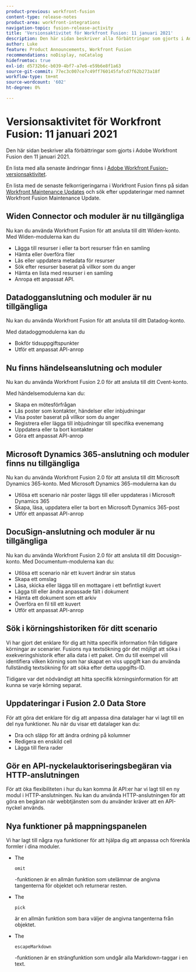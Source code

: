 ```yaml
---
product-previous: workfront-fusion
content-type: release-notes
product-area: workfront-integrations
navigation-topic: fusion-release-activity
title: 'Versionsaktivitet för Workfront Fusion: 11 januari 2021'
description: Den här sidan beskriver alla förbättringar som gjorts i Adobe Workfront Fusion den 11 januari 2021.
author: Luke
feature: Product Announcements, Workfront Fusion
recommendations: noDisplay, noCatalog
hidefromtoc: true
exl-id: d5732b6c-b039-4bf7-a7e6-e59b6e8f1a63
source-git-commit: 77ec3c007ce7c49ff760145fafcd7f62b273a18f
workflow-type: tm+mt
source-wordcount: '602'
ht-degree: 0%

---
```


# Versionsaktivitet för Workfront Fusion: 11 januari 2021

Den här sidan beskriver alla förbättringar som gjorts i Adobe Workfront Fusion den 11 januari 2021.

En lista med alla senaste ändringar finns i [Adobe Workfront Fusion-versionsaktivitet](/help/workfront-fusion/fusion-product-releases/fusion-release-activity.md).

En lista med de senaste felkorrigeringarna i Workfront Fusion finns på sidan [Workfront Maintenance Updates](https://experienceleague.adobe.com/docs/workfront-known-issues/releases/current-updates.html) och sök efter uppdateringar med namnet Workfront Fusion Maintenance Update.

## Widen Connector och moduler är nu tillgängliga

Nu kan du använda Workfront Fusion för att ansluta till ditt Widen-konto. Med Widen-modulerna kan du

* Lägga till resurser i eller ta bort resurser från en samling
* Hämta eller överföra filer
* Läs eller uppdatera metadata för resurser
* Sök efter resurser baserat på villkor som du anger
* Hämta en lista med resurser i en samling
* Anropa ett anpassat API.

## Datadogganslutning och moduler är nu tillgängliga

Nu kan du använda Workfront Fusion för att ansluta till ditt Datadog-konto.

Med datadoggmodulerna kan du

* Bokför tidsuppgiftspunkter
* Utför ett anpassat API-anrop

## Nu finns händelseanslutning och moduler

Nu kan du använda Workfront Fusion 2.0 för att ansluta till ditt Cvent-konto.

Med händelsemodulerna kan du:

* Skapa en mötesförfrågan
* Läs poster som kontakter, händelser eller inbjudningar
* Visa poster baserat på villkor som du anger
* Registrera eller lägga till inbjudningar till specifika evenemang
* Uppdatera eller ta bort kontakter
* Göra ett anpassat API-anrop


## Microsoft Dynamics 365-anslutning och moduler finns nu tillgängliga

Nu kan du använda Workfront Fusion 2.0 för att ansluta till ditt Microsoft Dynamics 365-konto. Med Microsoft Dynamics 365-modulerna kan du

* Utlösa ett scenario när poster läggs till eller uppdateras i Microsoft Dynamics 365
* Skapa, läsa, uppdatera eller ta bort en Microsoft Dynamics 365-post
* Utför ett anpassat API-anrop

## DocuSign-anslutning och moduler är nu tillgängliga

Nu kan du använda Workfront Fusion 2.0 för att ansluta till ditt Docusign-konto. Med Documentum-modulerna kan du:

* Utlösa ett scenario när ett kuvert ändrar sin status
* Skapa ett omslag
* Läsa, skicka eller lägga till en mottagare i ett befintligt kuvert
* Lägga till eller ändra anpassade fält i dokument
* Hämta ett dokument som ett arkiv
* Överföra en fil till ett kuvert
* Utför ett anpassat API-anrop

## Sök i körningshistoriken för ditt scenario

Vi har gjort det enklare för dig att hitta specifik information från tidigare körningar av scenarier. Fusions nya textsökning gör det möjligt att söka i exekveringshistorik efter alla data i ett paket. Om du till exempel vill identifiera vilken körning som har skapat en viss uppgift kan du använda fullständig textsökning för att söka efter detta uppgifts-ID.

Tidigare var det nödvändigt att hitta specifik körningsinformation för att kunna se varje körning separat.

## Uppdateringar i Fusion 2.0 Data Store

För att göra det enklare för dig att anpassa dina datalager har vi lagt till en del nya funktioner. Nu när du visar ett datalager kan du:

* Dra och släpp för att ändra ordning på kolumner
* Redigera en enskild cell
* Lägga till flera rader


## Gör en API-nyckelauktoriseringsbegäran via HTTP-anslutningen

För att öka flexibiliteten i hur du kan komma åt API:er har vi lagt till en ny modul i HTTP-anslutningen. Nu kan du använda HTTP-anslutningen för att göra en begäran när webbtjänsten som du använder kräver att en API-nyckel används.

## Nya funktioner på mappningspanelen

Vi har lagt till några nya funktioner för att hjälpa dig att anpassa och förenkla formler i dina moduler.

* The

  ```
  omit
  ```

  -funktionen är en allmän funktion som utelämnar de angivna tangenterna för objektet och returnerar resten.
* The

  ```
  pick
  ```

  är en allmän funktion som bara väljer de angivna tangenterna från objektet.
* The

  ```
  escapeMarkdown
  ```

  -funktionen är en strängfunktion som undgår alla Markdown-taggar i en text.
